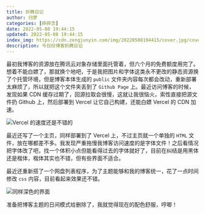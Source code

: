 ```yaml
---
title: 折腾日记
author: 归梦
categories: [碎碎念]
date: 2022-05-08 19:44:15
updated: 2022-05-08 19:44:15
index_img: https://cdn.zengjunyin.com/img/20220508194415/cover.jpg/cover
description: 今日份博客折腾日记
---
```


最初我博客的资源放在腾讯云对象存储里面托管着，但六个月的免费额度用完了。想着不能白嫖了，那就换个地吧，于是我把图片和字体这类永不更改的静态资源换了个托管环境，但是博客本体生成的 `public` 文件夹内容每次都会改动，重新部署太麻烦了，所以就把这个文件夹丢到了 `Github Page` 上。最近访问博客的时候，发现如果 CDN 缓存过期了，回源拉取会很慢，这就让我很恼火，索性直接把源文件扔 Github 上，然后部署到 Vercel 让它自己构建，还能白嫖 Vercel 的 CDN 加速。

![Vercel 的速度还是不错的](https://cdn.zengjunyin.com/img/20220508194415/01.png/zoom)

最近还写了一个主页，同样部署到了 Vercel 上，不过主页就一个单独的 `HTML` 文件，放在哪都差不多。我发现严重拖慢我博客访问速度的是字体文件！之后看情况把字体改了吧，找一个体积小点但能看得过去的字体就好了，目前在纠结是用黑体还是楷体，楷体其实也不错，但有些界面不适合。

最近还重新搭了一个网盘列表程序，为了主题能够和我的博客统一，花了一点时间修改 `css` 内容，目前看起来效果还不错。

![同样深色的界面](https://cdn.zengjunyin.com/img/20220508194415/02.png/zoom)

准备把博客主题的日间模式给删除了，我就觉得现在的配色舒服，哼唧！